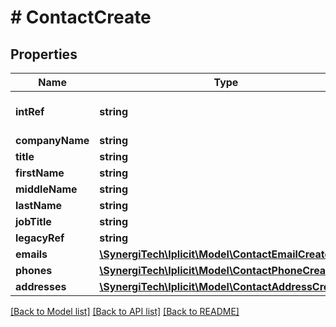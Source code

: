 # # ContactCreate

## Properties

Name | Type | Description | Notes
------------ | ------------- | ------------- | -------------
**intRef** | **string** | Optional interface reference. If provided, it must be unique. &lt;a href&#x3D;\&quot;https://docs.iplicit.com/dev/guide/identifiers/index.html\&quot;&gt;Learn more&lt;/a&gt; | [optional]
**companyName** | **string** | Company name. (Applicable to both Company and Person contact types) | [optional]
**title** | **string** | Person title. (Applicable to Person contact types only). | [optional]
**firstName** | **string** | Person first name. (Applicable to Person contact types only). | [optional]
**middleName** | **string** | Person middle name. (Applicable to Person contact types only). | [optional]
**lastName** | **string** | Person last name. (Applicable to Person contact types only). | [optional]
**jobTitle** | **string** | Person job title. (Applicable to Person contact types only). | [optional]
**legacyRef** | **string** |  | [optional]
**emails** | [**\SynergiTech\Iplicit\Model\ContactEmailCreate[]**](ContactEmailCreate.md) |  | [optional]
**phones** | [**\SynergiTech\Iplicit\Model\ContactPhoneCreate[]**](ContactPhoneCreate.md) |  | [optional]
**addresses** | [**\SynergiTech\Iplicit\Model\ContactAddressCreate[]**](ContactAddressCreate.md) |  | [optional]

[[Back to Model list]](../../README.md#models) [[Back to API list]](../../README.md#endpoints) [[Back to README]](../../README.md)
